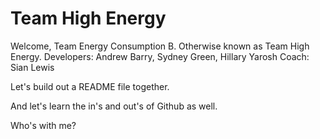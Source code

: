 # Team High Energy

Welcome, Team Energy Consumption B. Otherwise known as Team High Energy.
Developers: Andrew Barry, Sydney Green, Hillary Yarosh
Coach: Sian Lewis

Let's build out a README file together.

And let's learn the in's and out's of Github as well. 

Who's with me?

